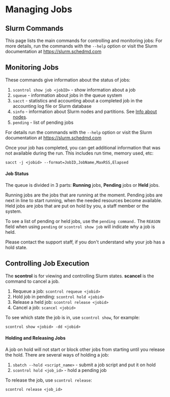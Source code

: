 # Managing Jobs

## Slurm Commands

This page lists the main commands for controlling and monitoring jobs:
For more details, run the commands with the `--help` option or visit the Slurm documentation at https://slurm.schedmd.com

## Monitoring Jobs

These commands give information about the status of jobs:

1. `scontrol show job <jobID>` - show information about a job
2. `squeue` - information about jobs in the queue system
3. `sacct` - statistics and accounting about a completed job in the accounting log file or Slurm database
4. `sinfo` - information about Slurm nodes and partitions. See [Info about nodes](../slurm/slurm_introduction.md#nodeinfo).
5. `pending` - list of pending jobs

For details run the commands with the `--help` option or visit the Slurm documentation at https://slurm.schedmd.com

Once your job has completed, you can get additional information that was not
available during the run. This includes run time, memory used, etc:

    sacct -j <jobid> --format=JobID,JobName,MaxRSS,Elapsed

#### Job Status

The queue is divided in 3 parts: **Running** jobs, **Pending** jobs or **Held** jobs.

Running jobs are the jobs that are running at the moment. Pending jobs are
next in line to start running, when the needed resources become available.
Held jobs are jobs that are put on hold by you, a staff member or the system.

To see a list of pending or held jobs, use the `pending command.` The `REASON` field when using
`pending` or `scontrol show job` will indicate why a job is held.

Please contact the support staff, if you don't understand why your job
has a hold state.

## Controlling Job Execution

The **scontrol** is for viewing and controlling Slurm states. **scancel** is the command to cancel a job.

1. Requeue a job: `scontrol requeue <jobid> `
2. Hold job in pending: `scontrol hold <jobid> `
3. Release a held job: `scontrol release <jobid> `
4. Cancel a job: `scancel <jobid>`

To see which state the job is in, use `scontrol show`, for example:

    scontrol show <jobid> -dd <jobid>

#### Holding and Releasing Jobs

A job on hold will not start or block other jobs from starting until you release the hold.
There are several ways of holding a job:

1. `sbatch --hold <script_name>` - submit a job script and put it on hold
2. `scontrol hold <job_id>` - hold a pending job

To release the job, use `scontrol release`:

	scontrol release <job_id>
